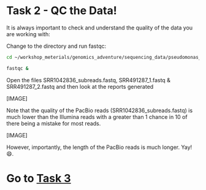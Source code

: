 # Task 2 - QC the Data!

It is always important to check and understand the quality of the data you are working with:

Change to the directory and run fastqc:

```bash
cd ~/workshop_meterials/genomics_adventure/sequencing_data/pseudomonas_gm41

fastqc &
```

Open the files SRR1042836_subreads.fastq, SRR491287_1.fastq & SRR491287_2.fastq and then look at the reports generated

[IMAGE]

Note that the quality of the PacBio reads (SRR1042836_subreads.fastq) is much lower than the Illumina reads with a greater than 1 chance in 10 of there being a mistake for most reads.

[IMAGE]

However, importantly, the length of the PacBio reads is much longer. Yay! :smile:.

# Go to [Task 3](https://github.com/guyleonard/genomics_adventure/edit/release/chapter_5/task_3.md)
